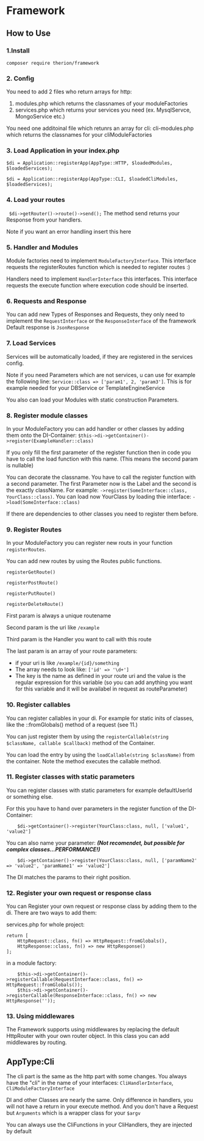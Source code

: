 # Framework

## How to Use

### 1.Install
``composer require therion/framework``
### 2. Config
You need to add 2 files who return arrays for http:
1. modules.php which returns the classnames of your moduleFactories
2. services.php which returns your services you need (ex. MysqlServce, MongoService etc.)

You need one additoinal file which retunrs an array for cli:
cli-modules.php which returns the classnames for your cliModuleFactories

### 3. Load Application in your index.php
``$di = Application::registerApp(AppType::HTTP, $loadedModules, $loadedServices);``

``$di = Application::registerApp(AppType::CLI, $loadedCliModules, $loadedServices);``

### 4. Load your routes
`` 
    $di->getRouter()->route()->send();
``
The method send returns your Response from your handlers. 

Note if you want an error handling insert this here

### 5. Handler and Modules
Module factories need to implement ``ModuleFactoryInterface``. This interface requests the registerRoutes function which is needed to register routes :)

Handlers need to implement ``HandlerInterface`` this interfaces. This interface requests the execute function where execution code should be inserted.

### 6. Requests and Response
You can add new Types of Responses and Requests, they only need to implement the ``RequestInterface`` or the ``ResponseInterface`` of the framework
Default response is ``JsonResponse``

### 7. Load Services
Services will be automatically loaded, if they are registered in the services config.

Note if you need Parameters which are not services, u can use for example the following line:
``Service::class => ['param1', 2, 'param3']``. This is for example needed for your DBService or TemplateEngineService

You also can load your Modules with static construction Parameters. 

### 8. Register module classes
In your ModuleFactory you can add handler or other classes by adding them onto the DI-Container: ``$this->di->getContainer()->register(ExampleHandler::class)``


If you only fill the first parameter of the register function then in code you have to call the load function with this name. (This means the second param is nullable) 


You can decorate the classname. You have to call the register function with a second parameter. The first Parameter now is the Label and the second is the exactly className. For example: ```->register(SomeInterface::class, YourClass::class)```. You can load now YourClass by loading thie interface: ```->load(SomeInterface::class)``` 


If there are dependencies to other classes you need to register them before.

### 9. Register Routes
In your ModuleFactory you can register new routs in your function ``registerRoutes``.

You can add new routes by using the Routes public functions.

``registerGetRoute()``

``registerPostRoute()``

``registerPutRoute()``

``registerDeleteRoute()``

First param is always a unique routename

Second param is the uri like ``/example``

Third param is the Handler you want to call with this route

The last param is an array of your route parameters:
- if your uri is like ``/example/{id}/something``
- The array needs to look like: ``['id' => '\d+']`` 
- The key is the name as defined in your route uri and the value is the regular expression for this variable (so you can add anything you want for this variable and it will be availabel in request as routeParameter)

### 10. Register callables
You can register callables in your di. For example for static inits of classes, like the ::fromGlobals() method of a request (see 11.)

You can just register them by using the ```registerCallable(string $className, callable $callback)``` method of the Container.

You can load the entry by using the ```loadCallable(string $className)``` from the container. Note the method executes the callable method.

### 11. Register classes with static parameters 
You can register classes with static parameters for example defaultUserId or something else.

For this you have to hand over parameters in the register function of the DI-Container:
``` 
    $di->getContainer()->register(YourClass:class, null, ['value1', 'value2']
```

You can also name your parameter: **_(Not recomendet, but possible for complex classes...PERFORMANCE!)_**

``` 
    $di->getContainer()->register(YourClass:class, null, ['paramName2' => 'value2', 'paramName1' => 'value2']
```

The DI matches the params to their right position.

### 12. Register your own request or response class
You can Register your own request or response class by adding them to the di. There are two ways to add them: 

services.php for whole project:
```
return [
    HttpRequest::class, fn() => HttpRequest::fromGlobals(),
    HttpResponse::class, fn() => new HttpResponse()
];
```
in a module factory:
```
    $this->di->getContainer()->registerCallable(RequestInterface::class, fn() => HttpRequest::fromGlobals());
    $this->di->getContainer()->registerCallable(ResponseInterface::class, fn() => new HttpResponse(''));
```

### 13. Using middlewares
The Framework supports using middlewares by replacing the default HttpRouter with your own router object. In this class you can add middlewares by routing.

## AppType:Cli
The cli part is the same as the http part with some changes. You always have the "cli" in the name of your interfaces:
``CliHandlerInterface``, ``CliModuleFactoryInterface``

DI and other Classes are nearly the same. Only difference in handlers, you will not have a return in your execute method. And you don't have a Request but ``Arguments`` which is a wrapper class for your ``$argv``

You can always use the CliFunctions in your CliHandlers, they are injected by default

